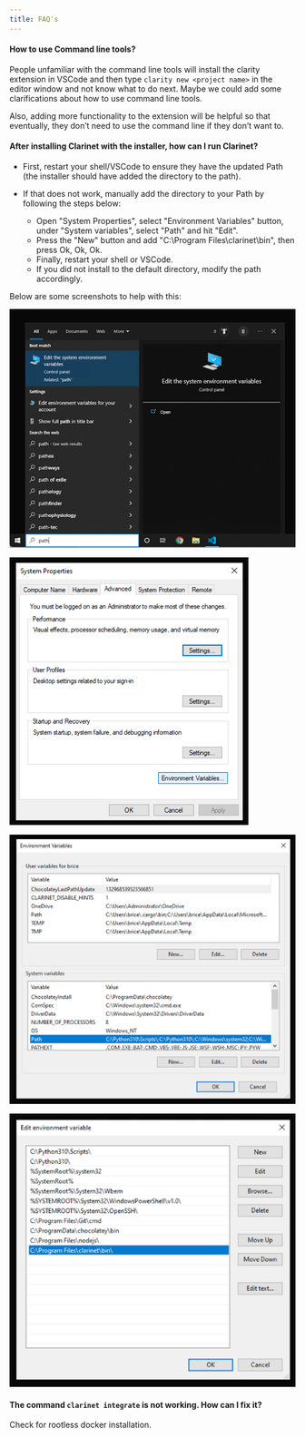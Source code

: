 ```yaml
---
title: FAQ's
---
```


#### **How to use Command line tools?**

People unfamiliar with the command line tools will install the clarity extension in VSCode and then type `clarity new <project name>` in the editor window and not know what to do next. Maybe we could add some clarifications about how to use command line tools. 

Also, adding more functionality to the extension will be helpful so that eventually, they don’t need to use the command line if they don’t want to.

#### **After installing Clarinet with the installer, how can I run Clarinet?**

- First, restart your shell/VSCode to ensure they have the updated Path (the installer should have added the directory to the path).
- If that does not work, manually add the directory to your Path by following the steps below:

    -  Open "System Properties", select "Environment Variables" button, under "System variables", select "Path" and hit "Edit". 
    - Press the "New" button and add "C:\Program Files\clarinet\bin", then press Ok, Ok, Ok. 
    - Finally, restart your shell or VSCode.
    - If you did not install to the default directory, modify the path accordingly.

Below are some screenshots to help with this:

![FAQ - 2](../clarinet/images/clarinet-faq-1.png)

![FAQ - 2](../clarinet/images/clarinet-faq-2.png)

![FAQ - 2](../clarinet/images/clarinet-faq-3.png)

![FAQ - 2](../clarinet/images/clarinet-faq-4.png)

#### **The command `clarinet integrate` is not working. How can I fix it?**

Check for rootless docker installation.
